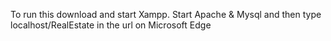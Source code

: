 To run this download and start Xampp. Start Apache & Mysql and then type localhost/RealEstate in the url on Microsoft Edge 
